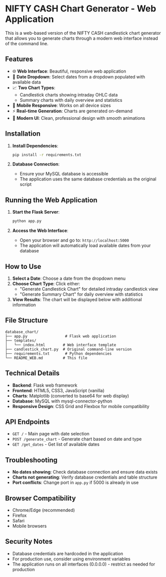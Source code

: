 # NIFTY CASH Chart Generator - Web Application

This is a web-based version of the NIFTY CASH candlestick chart generator that allows you to generate charts through a modern web interface instead of the command line.

## Features

- 🌐 **Web Interface**: Beautiful, responsive web application
- 📅 **Date Dropdown**: Select dates from a dropdown populated with available data
- 📈 **Two Chart Types**: 
  - Candlestick charts showing intraday OHLC data
  - Summary charts with daily overview and statistics
- 📱 **Mobile Responsive**: Works on all device sizes
- ⚡ **Real-time Generation**: Charts are generated on-demand
- 🎨 **Modern UI**: Clean, professional design with smooth animations

## Installation

1. **Install Dependencies**:
   ```bash
   pip install -r requirements.txt
   ```

2. **Database Connection**: 
   - Ensure your MySQL database is accessible
   - The application uses the same database credentials as the original script

## Running the Web Application

1. **Start the Flask Server**:
   ```bash
   python app.py
   ```

2. **Access the Web Interface**:
   - Open your browser and go to: `http://localhost:5000`
   - The application will automatically load available dates from your database

## How to Use

1. **Select a Date**: Choose a date from the dropdown menu
2. **Choose Chart Type**: Click either:
   - "Generate Candlestick Chart" for detailed intraday candlestick view
   - "Generate Summary Chart" for daily overview with statistics
3. **View Results**: The chart will be displayed below with additional information

## File Structure

```
database_chart/
├── app.py                 # Flask web application
├── templates/
│   └── index.html        # Web interface template
├── candlestick_chart.py  # Original command-line version
├── requirements.txt       # Python dependencies
└── README_WEB.md         # This file
```

## Technical Details

- **Backend**: Flask web framework
- **Frontend**: HTML5, CSS3, JavaScript (vanilla)
- **Charts**: Matplotlib (converted to base64 for web display)
- **Database**: MySQL with mysql-connector-python
- **Responsive Design**: CSS Grid and Flexbox for mobile compatibility

## API Endpoints

- `GET /` - Main page with date selection
- `POST /generate_chart` - Generate chart based on date and type
- `GET /get_dates` - Get list of available dates

## Troubleshooting

- **No dates showing**: Check database connection and ensure data exists
- **Charts not generating**: Verify database credentials and table structure
- **Port conflicts**: Change port in `app.py` if 5000 is already in use

## Browser Compatibility

- Chrome/Edge (recommended)
- Firefox
- Safari
- Mobile browsers

## Security Notes

- Database credentials are hardcoded in the application
- For production use, consider using environment variables
- The application runs on all interfaces (0.0.0.0) - restrict as needed for production
